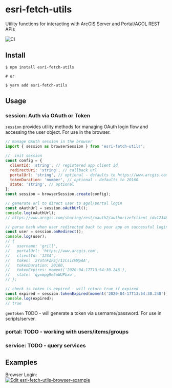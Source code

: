 # esri-fetch-utils

Utility functions for interacting with ArcGIS Server and Portal/AGOL REST APIs

![CI](https://github.com/brygrill/esri-fetch-utils/workflows/CI/badge.svg)

## Install

```
$ npm install esri-fetch-utils

# or

$ yarn add esri-fetch-utils
```

## Usage

### session: Auth via OAuth or Token

`session` provides utility methods for managing OAuth login flow and accessing
the user object. For use in the browser.

```javascript
// manage OAuth session in the browser
import { session as browserSession } from 'esri-fetch-utils';

//  init session
const config = {
  clientId: 'string', // registered app client id
  redirectUri: 'string', // callback url
  portalUrl: 'string', // optional - defaults to https://www.arcgis.com
  tokenDuration: 'number', // optional - defaults to 20160
  state: 'string', // optional
};
const session = browserSession.create(config);

// generate url to direct user to agol/portal login
const oAuthUrl = session.oAuthUrl();
console.log(oAuthUrl);
// https://www.arcgis.com/sharing/rest/oauth2/authorize?client_id=1234&response_type=token...

// parse hash when user redirected back to your app on successful login
const user = session.onRedirect();
console.log(user);
// {
//   username: 'grill',
//   portalUrl: 'https://www.arcgis.com',
//   clientId: '1234',
//   token: '2YotnFZFEjr1zCsicMWpAA',
//   tokenDuration: 20160,
//   tokenExpires: moment('2020-04-17T13:54:30.248'),
//   state: 'qyxmpg9e5uWUPbxw',
// };

// check is token is expired - will return true if expired
const expired = session.tokenExpired(moment('2020-04-17T13:54:30.248'));
console.log(expired);
// true
```

`genToken` TODO - will generate a token via username/password. For use in
scripts/server.

### portal: TODO - working with users/items/groups

### service: TODO - query services

## Examples

Browser Login:  
[![Edit esri-fetch-utils-browser-example](https://codesandbox.io/static/img/play-codesandbox.svg)](https://codesandbox.io/s/recursing-firefly-ccg4t?fontsize=14&hidenavigation=1&theme=dark)

